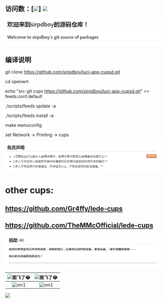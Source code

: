 ## 访问数：[![](https://visitor-badge.glitch.me/badge?page_id=sirpdboy-visitor-badge)] [![](https://img.shields.io/badge/TG群-点击加入-FFFFFF.svg)](https://t.me/joinchat/AAAAAEpRF88NfOK5vBXGBQ)
    
![screenshots](https://raw.githubusercontent.com/sirpdboy/openwrt/master/doc/说明1.jpg)

## 编译说明 

git clone https://github.com/sirpdboy/luci-app-cupsd.git

cd openwrt

echo "src-git cups https://github.com/sirpdboy/luci-app-cupsd.git" >> feeds.conf.default


./scripts/feeds update -a

./scripts/feeds install -a

make menuconfig 

set Network  ->  Printing  ->  cups  


![screenshots](https://raw.githubusercontent.com/sirpdboy/openwrt/master/doc/说明2.jpg)

#  other cups:

##  https://github.com/Gr4ffy/lede-cups

##  https://github.com/TheMMcOfficial/lede-cups

![screenshots](https://raw.githubusercontent.com/sirpdboy/openwrt/master/doc/说明3.jpg)

|     <img src="https://img.shields.io/badge/-支付宝-F5F5F5.svg" href="#赞助支持本项目-" height="25" alt="图飞了😂"/>  |  <img src="https://img.shields.io/badge/-微信-F5F5F5.svg" height="25" alt="图飞了😂" href="#赞助支持本项目-"/>  | 
| :-----------------: | :-------------: |
|![xm1](doc/支付宝.png) | ![xm1](doc/微信.png) |

[![](https://img.shields.io/badge/TG群-点击加入-FFFFFF.svg)](https://t.me/joinchat/AAAAAEpRF88NfOK5vBXGBQ)

